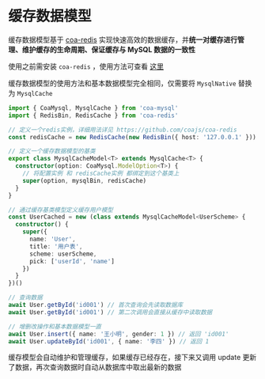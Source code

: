# 缓存数据模型

缓存数据模型基于 [coa-redis](https://www.npmjs.com/package/coa-redis) 实现快速高效的数据缓存，并**统一对缓存进行管理、维护缓存的生命周期、保证缓存与 MySQL 数据的一致性**

使用之前需安装 `coa-redis` ，使用方法可查看 [这里](/component/expand/coa-redis)

缓存数据模型的使用方法和基本数据模型完全相同，仅需要将 `MysqlNative` 替换为 `MysqlCache`

```typescript
import { CoaMysql, MysqlCache } from 'coa-mysql'
import { RedisBin, RedisCache } from 'coa-redis'

// 定义一个redis实例，详细用法详见 https://github.com/coajs/coa-redis
const redisCache = new RedisCache(new RedisBin({ host: '127.0.0.1' }))

// 定义一个缓存数据模型的基类
export class MysqlCacheModel<T> extends MysqlCache<T> {
  constructor(option: CoaMysql.ModelOption<T>) {
    // 将配置实例 和 redisCache实例 都绑定到这个基类上
    super(option, mysqlBin, redisCache)
  }
}

// 通过缓存基类模型定义缓存用户模型
const UserCached = new (class extends MysqlCacheModel<UserScheme> {
  constructor() {
    super({
      name: 'User',
      title: '用户表',
      scheme: userScheme,
      pick: ['userId', 'name']
    })
  }
})()

// 查询数据
await User.getById('id001') // 首次查询会先读取数据库
await User.getById('id001') // 第二次调用会直接从缓存中读取数据

// 增删改操作和基本数据模型一直
await User.insert({ name: '王小明', gender: 1 }) // 返回 'id001'
await User.updateById('id001', { name: '李四' }) // 返回 1
```

缓存模型会自动维护和管理缓存，如果缓存已经存在，接下来又调用 update 更新了数据，再次查询数据时自动从数据库中取出最新的数据
